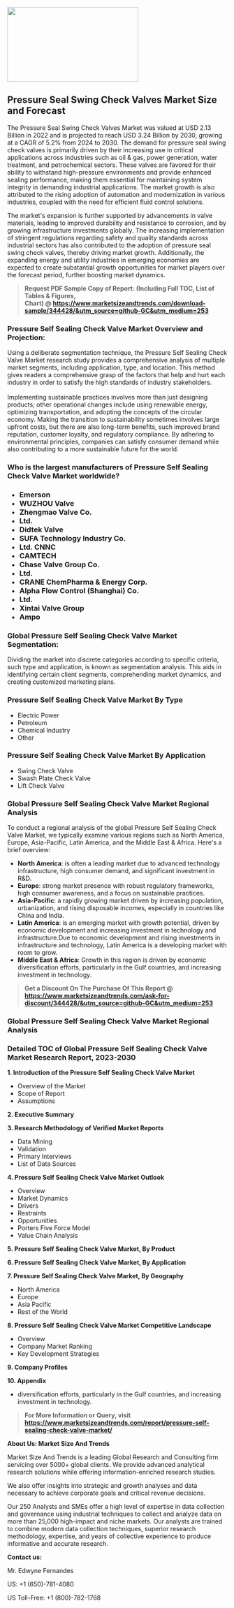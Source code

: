 <p><img class="alignnone size-medium wp-image-20088" src="https://ffe5etoiles.com/wp-content/uploads/2024/12/MST1-300x171.png" alt="" width="300" height="171" /></p><h2>Pressure Seal Swing Check Valves Market Size and Forecast</h2><p>The Pressure Seal Swing Check Valves Market was valued at USD 2.13 Billion in 2022 and is projected to reach USD 3.24 Billion by 2030, growing at a CAGR of 5.2% from 2024 to 2030. The demand for pressure seal swing check valves is primarily driven by their increasing use in critical applications across industries such as oil & gas, power generation, water treatment, and petrochemical sectors. These valves are favored for their ability to withstand high-pressure environments and provide enhanced sealing performance, making them essential for maintaining system integrity in demanding industrial applications. The market growth is also attributed to the rising adoption of automation and modernization in various industries, coupled with the need for efficient fluid control solutions.</p><p>The market's expansion is further supported by advancements in valve materials, leading to improved durability and resistance to corrosion, and by growing infrastructure investments globally. The increasing implementation of stringent regulations regarding safety and quality standards across industrial sectors has also contributed to the adoption of pressure seal swing check valves, thereby driving market growth. Additionally, the expanding energy and utility industries in emerging economies are expected to create substantial growth opportunities for market players over the forecast period, further boosting market dynamics.</p></p><blockquote id="" class=""><strong>Request PDF Sample Copy of Report: (Including Full TOC, List of Tables &amp; Figures, Chart)&nbsp;@&nbsp;<strong><a href="https://www.marketsizeandtrends.com/download-sample/344428/&utm_source=github-GC&utm_medium=253" target="_blank">https://www.marketsizeandtrends.com/download-sample/344428/&utm_source=github-GC&utm_medium=253</a></strong></strong></blockquote><h3 id="" class="">Pressure Self Sealing Check Valve Market&nbsp;Overview and Projection:</h3><p id="" class="">Using a deliberate segmentation technique, the Pressure Self Sealing Check Valve Market research study provides a comprehensive analysis of multiple market segments, including application, type, and location. This method gives readers a comprehensive grasp of the factors that help and hurt each industry in order to satisfy the high standards of industry stakeholders. <br /> <br />Implementing sustainable practices involves more than just designing products; other operational changes include using renewable energy, optimizing transportation, and adopting the concepts of the circular economy. Making the transition to sustainability sometimes involves large upfront costs, but there are also long-term benefits, such improved brand reputation, customer loyalty, and regulatory compliance. By adhering to environmental principles, companies can satisfy consumer demand while also contributing to a more sustainable future for the world.</p><h3 id="" class="">Who is the largest manufacturers of&nbsp;Pressure Self Sealing Check Valve Market worldwide?</h3><h3 class=""><p><ul><li>Emerson </li><li> WUZHOU Valve </li><li> Zhengmao Valve Co. </li><li> Ltd. </li><li> Didtek Valve </li><li> SUFA Technology Industry Co. </li><li> Ltd. CNNC </li><li> CAMTECH </li><li> Chase Valve Group Co. </li><li> Ltd. </li><li> CRANE ChemPharma & Energy Corp. </li><li> Alpha Flow Control (Shanghai) Co. </li><li> Ltd. </li><li> Xintai Valve Group </li><li> Ampo</li></ul></p></h3><h3 id="" class="">Global&nbsp;Pressure Self Sealing Check Valve Market Segmentation:</h3><p id="" class="">Dividing the market into discrete categories according to specific criteria, such type and application, is known as segmentation analysis. This aids in identifying certain client segments, comprehending market dynamics, and creating customized marketing plans.</p><h3 id="" class="">Pressure Self Sealing Check Valve Market&nbsp;By Type</h3><p><p><ul><li>Electric Power</li><li> Petroleum</li><li> Chemical Industry</li><li> Other</p></li></ul></p></p><h3 id="" class="">Pressure Self Sealing Check Valve Market&nbsp;By Application</h3><p class=""><p><ul><li>Swing Check Valve</li><li> Swash Plate Check Valve</li><li> Lift Check Valve</li></ul></p></p><h3 id="" class="">Global Pressure Self Sealing Check Valve Market Regional Analysis</h3><p id="" class="">To conduct a regional analysis of the global Pressure Self Sealing Check Valve Market, we typically examine various regions such as North America, Europe, Asia-Pacific, Latin America, and the Middle East &amp; Africa. Here's a brief overview:</p><ul><li><strong>North America</strong>: is often a leading market due to advanced technology infrastructure, high consumer demand, and significant investment in R&amp;D.</li><li><strong>Europe</strong>: strong market presence with robust regulatory frameworks, high consumer awareness, and a focus on sustainable practices.</li><li><strong>Asia-Pacific</strong>: a rapidly growing market driven by increasing population, urbanization, and rising disposable incomes, especially in countries like China and India.</li><li><strong>Latin America</strong>: is an emerging market with growth potential, driven by economic development and increasing investment in technology and infrastructure.Due to economic development and rising investments in infrastructure and technology, Latin America is a developing market with room to grow.</li><li><strong>Middle East &amp; Africa</strong>: Growth in this region is driven by economic diversification efforts, particularly in the Gulf countries, and increasing investment in technology.</li></ul><blockquote id="" class=""><strong>Get a Discount On The Purchase Of This Report @ <strong><a href="https://www.marketsizeandtrends.com/ask-for-discount/344428/&utm_source=github-GC&utm_medium=253" target="_blank">https://www.marketsizeandtrends.com/ask-for-discount/344428/&utm_source=github-GC&utm_medium=253</a></strong></strong></blockquote><h3 id="" class="">Global Pressure Self Sealing Check Valve Market Regional Analysis</h3><h3 id="" class="">Detailed TOC of Global Pressure Self Sealing Check Valve Market Research Report, 2023-2030</h3><p id="" class=""><strong>1. Introduction of the Pressure Self Sealing Check Valve Market</strong></p><ul><li>Overview of the Market</li><li>Scope of Report</li><li>Assumptions</li></ul><p id="" class=""><strong>2. Executive Summary</strong></p><p id="" class=""><strong>3. Research Methodology of Verified Market Reports</strong></p><ul><li>Data Mining</li><li>Validation</li><li>Primary Interviews</li><li>List of Data Sources</li></ul><p id="" class=""><strong>4. Pressure Self Sealing Check Valve Market Outlook</strong></p><ul><li>Overview</li><li>Market Dynamics</li><li>Drivers</li><li>Restraints</li><li>Opportunities</li><li>Porters Five Force Model</li><li>Value Chain Analysis</li></ul><p id="" class=""><strong>5. Pressure Self Sealing Check Valve Market, By Product</strong></p><p id="" class=""><strong>6. Pressure Self Sealing Check Valve Market, By Application</strong></p><p id="" class=""><strong>7. Pressure Self Sealing Check Valve Market, By Geography</strong></p><ul><li>North America</li><li>Europe</li><li>Asia Pacific</li><li>Rest of the World</li></ul><p id="" class=""><strong>8. Pressure Self Sealing Check Valve Market Competitive Landscape</strong></p><ul><li>Overview</li><li>Company Market Ranking</li><li>Key Development Strategies</li></ul><p id="" class=""><strong>9. Company Profiles</strong></p><p id="" class=""><strong>10. Appendix</strong></p><ul><li>diversification efforts, particularly in the Gulf countries, and increasing investment in technology.</li></ul><blockquote id="" class=""><strong>For More Information or Query, visit <strong><strong><a href="https://www.marketsizeandtrends.com/report/pressure-self-sealing-check-valve-market/" target="_blank">https://www.marketsizeandtrends.com/report/pressure-self-sealing-check-valve-market/</a></strong></strong></strong></blockquote><p id="" class=""><strong>About Us: Market Size And Trends</strong></p><p id="" class="">Market Size And Trends is a leading Global Research and Consulting firm servicing over 5000+ global clients. We provide advanced analytical research solutions while offering information-enriched research studies.</p><p id="" class="">We also offer insights into strategic and growth analyses and data necessary to achieve corporate goals and critical revenue decisions.</p><p id="" class="">Our 250 Analysts and SMEs offer a high level of expertise in data collection and governance using industrial techniques to collect and analyze data on more than 25,000 high-impact and niche markets. Our analysts are trained to combine modern data collection techniques, superior research methodology, expertise, and years of collective experience to produce informative and accurate research.</p><p id="" class=""><strong>Contact us:</strong></p><p id="" class="">Mr. Edwyne Fernandes</p><p id="" class="">US: +1 (650)-781-4080</p><p id="" class="">US Toll-Free: +1 (800)-782-1768</p>
